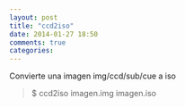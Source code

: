 ```yaml
---
layout: post
title: "ccd2iso"
date: 2014-01-27 18:50
comments: true
categories: 
---
```

Convierte una imagen img/ccd/sub/cue a iso

>$ ccd2iso imagen.img imagen.iso 

